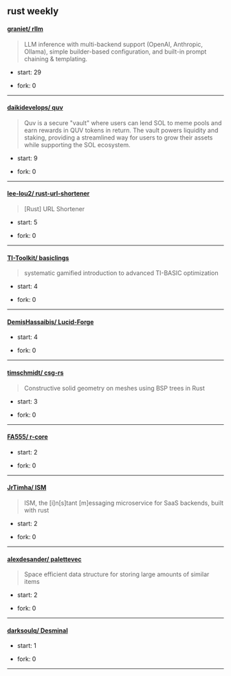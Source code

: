 ## rust weekly

#### [graniet/ rllm](https://github.com/graniet/rllm)
>  LLM inference with multi-backend support (OpenAI, Anthropic, Ollama), simple builder-based configuration, and built-in prompt chaining & templating.
+ start: 29
+ fork: 0
---
#### [daikidevelops/ quv](https://github.com/daikidevelops/quv)
>  Quv is a secure "vault" where users can lend SOL to meme pools and earn rewards in QUV tokens in return. The vault powers liquidity and staking, providing a streamlined way for users to grow their assets while supporting the SOL ecosystem.
+ start: 9
+ fork: 0
---
#### [lee-lou2/ rust-url-shortener](https://github.com/lee-lou2/rust-url-shortener)
>  [Rust] URL Shortener
+ start: 5
+ fork: 0
---
#### [TI-Toolkit/ basiclings](https://github.com/TI-Toolkit/basiclings)
>  systematic gamified introduction to advanced TI-BASIC optimization
+ start: 4
+ fork: 0
---
#### [DemisHassaibis/ Lucid-Forge](https://github.com/DemisHassaibis/Lucid-Forge)
>  
+ start: 4
+ fork: 0
---
#### [timschmidt/ csg-rs](https://github.com/timschmidt/csg-rs)
>   Constructive solid geometry on meshes using BSP trees in Rust 
+ start: 3
+ fork: 0
---
#### [FA555/ r-core](https://github.com/FA555/r-core)
>  
+ start: 2
+ fork: 0
---
#### [JrTimha/ ISM](https://github.com/JrTimha/ISM)
>  ISM, the [i]n[s]tant [m]essaging microservice for SaaS backends, built with rust
+ start: 2
+ fork: 0
---
#### [alexdesander/ palettevec](https://github.com/alexdesander/palettevec)
>  Space efficient data structure for storing large amounts of similar items
+ start: 2
+ fork: 0
---
#### [darksoulq/ Desminal](https://github.com/darksoulq/Desminal)
>  
+ start: 1
+ fork: 0
---